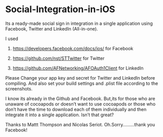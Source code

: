 Social-Integration-in-iOS 
=========================
Its a ready-made social sign in integration in a single application using Facebook, Twitter and LinkedIn (All-in-one).

I used 

1. https://developers.facebook.com/docs/ios/ for Facebook

2. https://github.com/nst/STTwitter for Twitter 

3. https://github.com/AFNetworking/AFOAuth1Client for LinkedIn

Please Change your app key and secret for Twitter and LinkedIn before compiling. And also set your build settings and .plist file according to the screenshots.


I know its already in the Github and Facebook. But,its for those who are unaware of cocoapods or doesn’t want to use cocoapods or those who don’t have the time to download each of them individually and then integrate it into a single application. Isn’t that great?

Thanks to Mattt Thompson and Nicolas Seriot. Oh.Sorry………thank you Facebook!